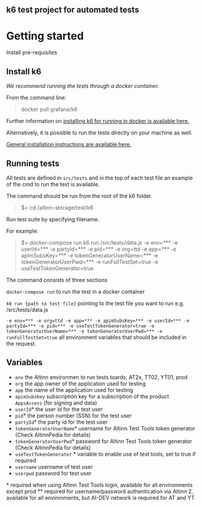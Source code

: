 ## k6 test project for automated tests

# Getting started


Install pre-requisites
## Install k6

*We recommend running the tests through a docker container.*

From the command line:

> docker pull grafana/k6


Further information on [installing k6 for running in docker is available here.](https://k6.io/docs/get-started/installation/#docker)


Alternatively, it is possible to run the tests directly on your machine as well.

[General installation instructions are available here.](https://k6.io/docs/get-started/installation/)


## Running tests

All tests are defined in `src/tests` and in the top of each test file an example of the cmd to run the test is available.

The command should be run from the root of the k6 folder.

>$> cd /altinn-storage/test/k6

Run test suite by specifying filename.

For example:

  >$> docker-compose run k6 run /src/tests/data.js  -e env=***  -e userId=*** -e partyId=*** -e pid=*** -e org=ttd -e app=*** -e apimSubsKey=*** -e tokenGeneratorUserName=*** -e tokenGeneratorUserPwd=*** -e runFullTestSet=true -e useTestTokenGenerator=true


The command consists of three sections

`docker-compose run` to run the test in a docker container

`k6 run {path to test file}` pointing to the test file you want to run e.g. /src/tests/data.js

`-e env=*** -e org=ttd -e app=*** -e apimSubsKey=*** -e userId=*** -e partyId=*** -e pid=*** -e useTestTokenGenerator=true -e tokenGeneratorUserName=*** -e tokenGeneratorUserPwd=*** -e runFullTestSet=true`  all environment variables that should be included in the request.



## Variables
- `env` the Altinn environmen to run tests toards; AT2x, TT02, YT01, prod
- `org` the app owner of the application used for testing
- `app` the name of the application used for testing
- `apimSubsKey` subscription key for a subscription of the product `AppsAccess` (for signing and data)
- `userId`\* the user id for the test user
- `pid`\* the person number (SSN) for the test user
- `partyId`\* the party id for the test user
- `tokenGeneratorUserName`\* username for Altinn Test Tools token generator (Check AltinnPedia for details)
- `tokenGeneratorUserPwd`\* password for Altinn Test Tools token generator (Check AltinnPedia for details)
- `useTestTokenGenerator` \* variable to enable use of test tools, set to true if required
- `username` username of test user
- `userpwd` password for test user

\* required when using Altinn Test Tools login, available for all environments except prod
\** required for username/password authentication via Altinn 2, available for all environments, but AI-DEV network is required for AT and YT

